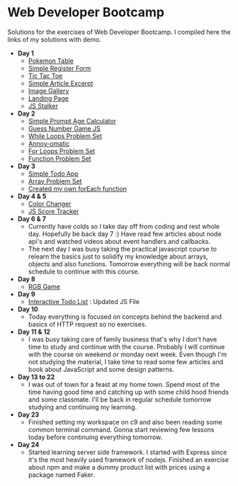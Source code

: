 # Web Developer Bootcamp
Solutions for the exercises of Web Developer Bootcamp. I compiled here the links of my solutions with demo.

* **Day 1**
  * [Pokemon Table](http://codepen.io/pragmaticbot/full/QdWWWJ)
  * [Simple Register Form](http://codepen.io/pragmaticbot/full/egYYoB)
  * [Tic Tac Toe](http://codepen.io/pragmaticbot/full/OWJXxo)
  * [Simple Article Excerpt](http://codepen.io/pragmaticbot/full/rjNLQM)
  * [Image Gallery](http://codepen.io/pragmaticbot/full/jyOQzo)
  * [Landing Page](http://codepen.io/pragmaticbot/full/QdWzaN)
  * [JS Stalker](http://codepen.io/pragmaticbot/full/LxYKPG)
* **Day 2**
  * [Simple Prompt Age Calculator](http://codepen.io/pragmaticbot/full/bgdzKw/)
  * [Guess Number Game JS](http://codepen.io/pragmaticbot/full/zNGeVm/)
  * [While Loops Problem Set](http://codepen.io/pragmaticbot/pen/XpbGzQ?editors=1111)
  * [Annoy-omatic](http://codepen.io/pragmaticbot/pen/apOxod/?editors=1011)
  * [For Loops Problem Set](http://codepen.io/pragmaticbot/pen/rjVbOa/?editors=1111)
  * [Function Problem Set](http://codepen.io/pragmaticbot/pen/WRvqrZ?editors=1011)
* **Day 3**
  * [Simple Todo App](http://codepen.io/pragmaticbot/full/mRJNOX?editors=0011)
  * [Array Problem Set](https://codepen.io/pragmaticbot/pen/OWyWax?editors=1011)
  * [Created my own forEach function](https://codepen.io/pragmaticbot/pen/RKWpEB?editors=0010)
* **Day 4 & 5**
  * [Color Changer](http://codepen.io/pragmaticbot/full/rjxVaM/)
  * [JS Score Tracker](http://codepen.io/pragmaticbot/full/RKRpGr/)
* **Day 6 & 7**
  * Currently have colds so I take day off from coding and rest whole day. Hopefully be back day 7 :) Have read few articles about node api's and watched videos about event handlers and callbacks.
  * The next day I was busy taking the practical javascript course to relearn the basics just to solidify my knowledge about arrays, objects and also functions. Tomorrow everything will be back normal schedule to continue with this course.
* **Day 8**
  * [RGB Game](http://codepen.io/pragmaticbot/full/oBLabz/)
* **Day 9**
  * [Interactive Todo List](http://codepen.io/pragmaticbot/full/JERKVa) : Updated JS File
* **Day 10**
  * Today everything is focused on concepts behind the backend and basics of HTTP request so no exercises.
* **Day 11 & 12**
  * I was busy taking care of family business that's why I don't have time to study and continue with the course. Probably I will continue with the course on weekend or monday next week. Even though I'm not studying the material, I take time to read some few articles and book about JavaScript and some design patterns.
* **Day 13 to 22**
  * I was out of town for a feast at my home town. Spend most of the time having good time and catching up with some child hood friends and some classmate. I'll be back in regular schedule tomorrow studying and continuing my learning.
* **Day 23**
  * Finished setting my workspace on c9 and also been reading some common terminal command. Gonna start reviewing few lessons today before continuing everything tomorrow.
* **Day 24**
  * Started learning server side framework. I started with Express since it's the most heavily used framework of nodejs. Finished an exercise about npm and make a dummy product list with prices using a package named Faker.
